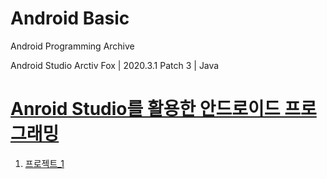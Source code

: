 # Android Basic

Android Programming Archive

Android Studio Arctiv Fox | 2020.3.1 Patch 3 | Java

# [Anroid Studio를 활용한 안드로이드 프로그래밍](https://www.aladin.co.kr/shop/UsedShop/wuseditemall.aspx?ItemId=260275087)

1. [프로젝트_1](https://github.com/youuungh/Android_Basic/tree/master/Chap01)
